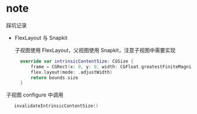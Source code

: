 # note
踩坑记录
- FlexLayout 与 Snapkit
  
  子视图使用 FlexLayout，父视图使用 Snapkit，注意子视图中需要实现
  
  ```swift
    override var intrinsicContentSize: CGSize {
        frame = CGRect(x: 0, y: 0, width: CGFloat.greatestFiniteMagnitude, height: 14)
        flex.layout(mode: .adjustWidth)
        return bounds.size
    }
  ```
  
 子视图 configure 中调用 
  
  ```swift
     invalidateIntrinsicContentSize()
  ```
